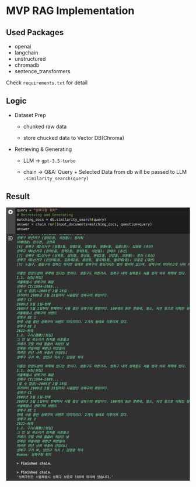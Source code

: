 # MVP RAG Implementation
## Used Packages
- openai
- langchain
- unstructured
- chromadb
- sentence_transformers

Check `requirements.txt` for detail

## Logic

- Dataset Prep

    - chunked raw data

    - store chucked data to Vector DB(Chroma)

- Retrieving & Generating

    - LLM -> `gpt-3.5-turbo`

    - chain -> Q&A: Query + Selected Data from db will be passed to LLM `.similarity_search(query)`

## Result
![RAG_MVP_RESULT](../../rag-practice/static/rag_practice_mvp_result.png)
